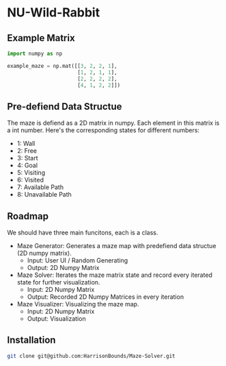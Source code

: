 # NU-Wild-Rabbit

## Example Matrix
```python
import numpy as np

example_maze = np.mat([[3, 2, 2, 1],
                       [1, 2, 1, 1],
                       [2, 2, 2, 2],
                       [4, 1, 2, 2]])
```

## Pre-defiend Data Structue
The maze is defiend as a 2D matrix in numpy. Each element in this matrix is a int number. Here's the corresponding states for different numbers:
* 1: Wall
* 2: Free
* 3: Start
* 4: Goal
* 5: Visiting
* 6: Visited
* 7: Available Path
* 8: Unavailable Path

## Roadmap
We should have three main funcitons, each is a class.
* Maze Generator: Generates a maze map with predefiend data structue (2D numpy matrix).
  * Input: User UI / Random Generating
  * Output: 2D Numpy Matrix
* Maze Solver: Iterates the maze matrix state and record every iterated state for further visualization.
  * Input: 2D Numpy Matrix
  * Output: Recorded 2D Numpy Matrices in every iteration
* Maze Visualizer: Visualizing the maze map.
  * Input: 2D Numpy Matrix
  * Output: Visualization

## Installation
```sh
git clone git@github.com:HarrisonBounds/Maze-Solver.git
```